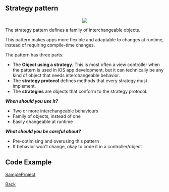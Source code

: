 ##  Strategy pattern

<p align="center">
  <image src="images/strategy.png"></image>
</p>



The strategy pattern defines a family of interchangeable objects.

This pattern makes apps more flexible and adaptable to changes at runtime, instead of requiring compile-time changes.

The pattern has three parts:

- The <b>Object using a strategy</b>. This is most often a view controller when the pattern is used in iOS app development, but it can technically be any kind of object that needs interchangeable behavior.
- The <b>strategy protocol</b> defines methods that every strategy must implement.
- The <b>strategies</b> are objects that conform to the strategy protocol.

***When should you use it?***

- Two or more interchangeable behaviours
- Family of objects, instead of one
- Easily changeable at runtime

***What should you be careful about?***

- Pre-optimising and overusing this pattern
- If behavior won't change, okay to code it in a controller/object

## Code Example
[SampleProject]

[SampleProject]: ../samples/Strategy-pattern/ "SampleProject"






[Back]

[Back]: ../README.md "Back"
